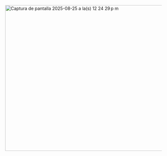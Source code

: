 
<img width="859" height="468" alt="Captura de pantalla 2025-08-25 a la(s) 12 24 29 p m" src="https://github.com/user-attachments/assets/9e28692e-0b0e-4798-b7da-5aab31b31994" />

